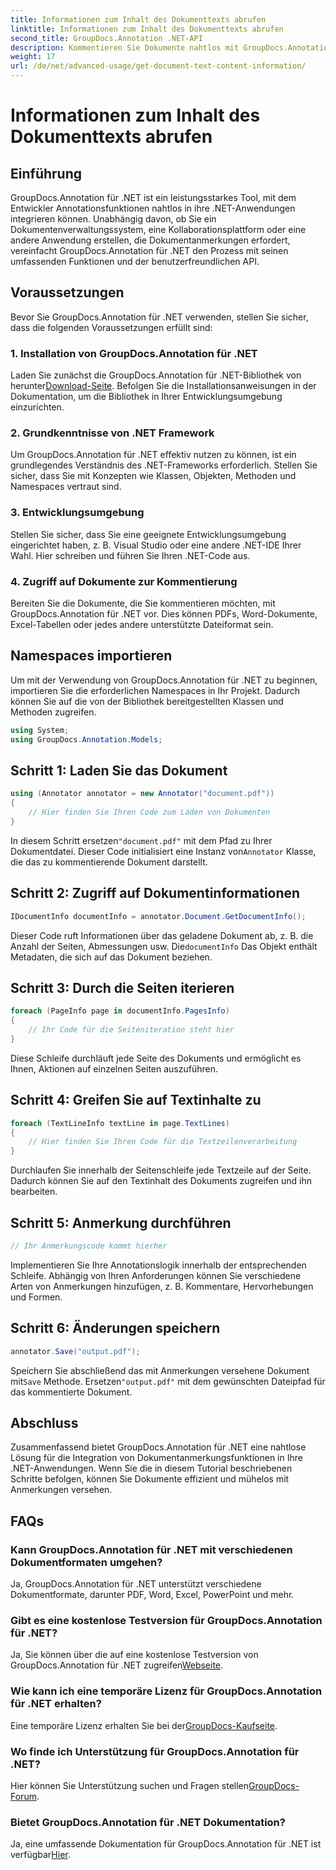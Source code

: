 ```yaml
---
title: Informationen zum Inhalt des Dokumenttexts abrufen
linktitle: Informationen zum Inhalt des Dokumenttexts abrufen
second_title: GroupDocs.Annotation .NET-API
description: Kommentieren Sie Dokumente nahtlos mit GroupDocs.Annotation für .NET. Integrieren Sie Annotationsfunktionen mühelos in Ihre .NET-Anwendungen.
weight: 17
url: /de/net/advanced-usage/get-document-text-content-information/
---
```


# Informationen zum Inhalt des Dokumenttexts abrufen

## Einführung
GroupDocs.Annotation für .NET ist ein leistungsstarkes Tool, mit dem Entwickler Annotationsfunktionen nahtlos in ihre .NET-Anwendungen integrieren können. Unabhängig davon, ob Sie ein Dokumentenverwaltungssystem, eine Kollaborationsplattform oder eine andere Anwendung erstellen, die Dokumentanmerkungen erfordert, vereinfacht GroupDocs.Annotation für .NET den Prozess mit seinen umfassenden Funktionen und der benutzerfreundlichen API.
## Voraussetzungen
Bevor Sie GroupDocs.Annotation für .NET verwenden, stellen Sie sicher, dass die folgenden Voraussetzungen erfüllt sind:
### 1. Installation von GroupDocs.Annotation für .NET
 Laden Sie zunächst die GroupDocs.Annotation für .NET-Bibliothek von herunter[Download-Seite](https://releases.groupdocs.com/annotation/net/). Befolgen Sie die Installationsanweisungen in der Dokumentation, um die Bibliothek in Ihrer Entwicklungsumgebung einzurichten.
### 2. Grundkenntnisse von .NET Framework
Um GroupDocs.Annotation für .NET effektiv nutzen zu können, ist ein grundlegendes Verständnis des .NET-Frameworks erforderlich. Stellen Sie sicher, dass Sie mit Konzepten wie Klassen, Objekten, Methoden und Namespaces vertraut sind.
### 3. Entwicklungsumgebung
Stellen Sie sicher, dass Sie eine geeignete Entwicklungsumgebung eingerichtet haben, z. B. Visual Studio oder eine andere .NET-IDE Ihrer Wahl. Hier schreiben und führen Sie Ihren .NET-Code aus.
### 4. Zugriff auf Dokumente zur Kommentierung
Bereiten Sie die Dokumente, die Sie kommentieren möchten, mit GroupDocs.Annotation für .NET vor. Dies können PDFs, Word-Dokumente, Excel-Tabellen oder jedes andere unterstützte Dateiformat sein.

## Namespaces importieren
Um mit der Verwendung von GroupDocs.Annotation für .NET zu beginnen, importieren Sie die erforderlichen Namespaces in Ihr Projekt. Dadurch können Sie auf die von der Bibliothek bereitgestellten Klassen und Methoden zugreifen.
```csharp
using System;
using GroupDocs.Annotation.Models;
```
## Schritt 1: Laden Sie das Dokument
```csharp
using (Annotator annotator = new Annotator("document.pdf"))
{
    // Hier finden Sie Ihren Code zum Laden von Dokumenten
}
```
 In diesem Schritt ersetzen`"document.pdf"` mit dem Pfad zu Ihrer Dokumentdatei. Dieser Code initialisiert eine Instanz von`Annotator` Klasse, die das zu kommentierende Dokument darstellt.
## Schritt 2: Zugriff auf Dokumentinformationen
```csharp
IDocumentInfo documentInfo = annotator.Document.GetDocumentInfo();
```
Dieser Code ruft Informationen über das geladene Dokument ab, z. B. die Anzahl der Seiten, Abmessungen usw. Die`documentInfo` Das Objekt enthält Metadaten, die sich auf das Dokument beziehen.
## Schritt 3: Durch die Seiten iterieren
```csharp
foreach (PageInfo page in documentInfo.PagesInfo)
{
    // Ihr Code für die Seiteniteration steht hier
}
```
Diese Schleife durchläuft jede Seite des Dokuments und ermöglicht es Ihnen, Aktionen auf einzelnen Seiten auszuführen.
## Schritt 4: Greifen Sie auf Textinhalte zu
```csharp
foreach (TextLineInfo textLine in page.TextLines)
{
    // Hier finden Sie Ihren Code für die Textzeilenverarbeitung
}
```
Durchlaufen Sie innerhalb der Seitenschleife jede Textzeile auf der Seite. Dadurch können Sie auf den Textinhalt des Dokuments zugreifen und ihn bearbeiten.
## Schritt 5: Anmerkung durchführen
```csharp
// Ihr Anmerkungscode kommt hierher
```
Implementieren Sie Ihre Annotationslogik innerhalb der entsprechenden Schleife. Abhängig von Ihren Anforderungen können Sie verschiedene Arten von Anmerkungen hinzufügen, z. B. Kommentare, Hervorhebungen und Formen.
## Schritt 6: Änderungen speichern
```csharp
annotator.Save("output.pdf");
```
 Speichern Sie abschließend das mit Anmerkungen versehene Dokument mit`Save` Methode. Ersetzen`"output.pdf"` mit dem gewünschten Dateipfad für das kommentierte Dokument.

## Abschluss
Zusammenfassend bietet GroupDocs.Annotation für .NET eine nahtlose Lösung für die Integration von Dokumentanmerkungsfunktionen in Ihre .NET-Anwendungen. Wenn Sie die in diesem Tutorial beschriebenen Schritte befolgen, können Sie Dokumente effizient und mühelos mit Anmerkungen versehen.
## FAQs
### Kann GroupDocs.Annotation für .NET mit verschiedenen Dokumentformaten umgehen?
Ja, GroupDocs.Annotation für .NET unterstützt verschiedene Dokumentformate, darunter PDF, Word, Excel, PowerPoint und mehr.
### Gibt es eine kostenlose Testversion für GroupDocs.Annotation für .NET?
 Ja, Sie können über die auf eine kostenlose Testversion von GroupDocs.Annotation für .NET zugreifen[Webseite](https://releases.groupdocs.com/).
### Wie kann ich eine temporäre Lizenz für GroupDocs.Annotation für .NET erhalten?
 Eine temporäre Lizenz erhalten Sie bei der[GroupDocs-Kaufseite](https://purchase.groupdocs.com/temporary-license/).
### Wo finde ich Unterstützung für GroupDocs.Annotation für .NET?
 Hier können Sie Unterstützung suchen und Fragen stellen[GroupDocs-Forum](https://forum.groupdocs.com/c/annotation/10).
### Bietet GroupDocs.Annotation für .NET Dokumentation?
 Ja, eine umfassende Dokumentation für GroupDocs.Annotation für .NET ist verfügbar[Hier](https://tutorials.groupdocs.com/annotation/net/).